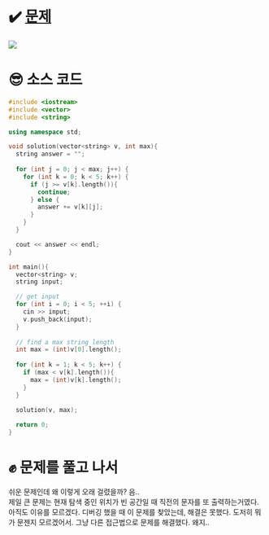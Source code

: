 # ✔️ [문제](https://www.acmicpc.net/problem/10798)
![](https://images.velog.io/images/rany/post/e5cc9cec-2c30-4624-b610-83c653ca888b/%E1%84%89%E1%85%B3%E1%84%8F%E1%85%B3%E1%84%85%E1%85%B5%E1%86%AB%E1%84%89%E1%85%A3%E1%86%BA%202020-11-14%2014.10.33.png)

# 😎 소스 코드
```cpp
#include <iostream>
#include <vector>
#include <string>

using namespace std;

void solution(vector<string> v, int max){
  string answer = "";
    
  for (int j = 0; j < max; j++) {
    for (int k = 0; k < 5; k++) {
      if (j >= v[k].length()){
        continue;
      } else {
        answer += v[k][j];
      }
    }
  }

  cout << answer << endl;
}

int main(){
  vector<string> v;
  string input;

  // get input
  for (int i = 0; i < 5; ++i) {
    cin >> input;
    v.push_back(input);
  }
  
  // find a max string length
  int max = (int)v[0].length();
  
  for (int k = 1; k < 5; k++) {
    if (max < v[k].length()){
      max = (int)v[k].length();
    }
  }

  solution(v, max);
  
  return 0;
}
```

# ✊ 문제를 풀고 나서
쉬운 문제인데 왜 이렇게 오래 걸렸을까? 음..  
제일 큰 문제는 현재 탐색 중인 위치가 빈 공간일 때 직전의 문자를 또 출력하는거였다. 아직도 이유를 모르겠다. 디버깅 했을 때 이 문제를 찾았는데, 해결은 못했다. 도저히 뭐가 문젠지 모르겠어서. 그냥 다른 접근법으로 문제를 해결했다.   왜지.. 
